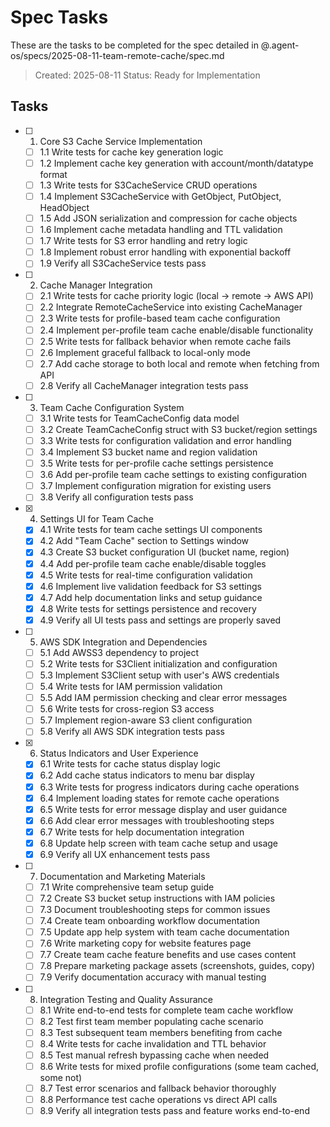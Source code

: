 # Spec Tasks

These are the tasks to be completed for the spec detailed in @.agent-os/specs/2025-08-11-team-remote-cache/spec.md

> Created: 2025-08-11
> Status: Ready for Implementation

## Tasks

- [ ] 1. Core S3 Cache Service Implementation
  - [ ] 1.1 Write tests for cache key generation logic
  - [ ] 1.2 Implement cache key generation with account/month/datatype format
  - [ ] 1.3 Write tests for S3CacheService CRUD operations
  - [ ] 1.4 Implement S3CacheService with GetObject, PutObject, HeadObject
  - [ ] 1.5 Add JSON serialization and compression for cache objects
  - [ ] 1.6 Implement cache metadata handling and TTL validation
  - [ ] 1.7 Write tests for S3 error handling and retry logic
  - [ ] 1.8 Implement robust error handling with exponential backoff
  - [ ] 1.9 Verify all S3CacheService tests pass

- [ ] 2. Cache Manager Integration
  - [ ] 2.1 Write tests for cache priority logic (local → remote → AWS API)
  - [ ] 2.2 Integrate RemoteCacheService into existing CacheManager
  - [ ] 2.3 Write tests for profile-based team cache configuration
  - [ ] 2.4 Implement per-profile team cache enable/disable functionality
  - [ ] 2.5 Write tests for fallback behavior when remote cache fails
  - [ ] 2.6 Implement graceful fallback to local-only mode
  - [ ] 2.7 Add cache storage to both local and remote when fetching from API
  - [ ] 2.8 Verify all CacheManager integration tests pass

- [ ] 3. Team Cache Configuration System
  - [ ] 3.1 Write tests for TeamCacheConfig data model
  - [ ] 3.2 Create TeamCacheConfig struct with S3 bucket/region settings
  - [ ] 3.3 Write tests for configuration validation and error handling
  - [ ] 3.4 Implement S3 bucket name and region validation
  - [ ] 3.5 Write tests for per-profile cache settings persistence
  - [ ] 3.6 Add per-profile team cache settings to existing configuration
  - [ ] 3.7 Implement configuration migration for existing users
  - [ ] 3.8 Verify all configuration tests pass

- [x] 4. Settings UI for Team Cache
  - [x] 4.1 Write tests for team cache settings UI components
  - [x] 4.2 Add "Team Cache" section to Settings window
  - [x] 4.3 Create S3 bucket configuration UI (bucket name, region)
  - [x] 4.4 Add per-profile team cache enable/disable toggles
  - [x] 4.5 Write tests for real-time configuration validation
  - [x] 4.6 Implement live validation feedback for S3 settings
  - [x] 4.7 Add help documentation links and setup guidance
  - [x] 4.8 Write tests for settings persistence and recovery
  - [x] 4.9 Verify all UI tests pass and settings are properly saved

- [ ] 5. AWS SDK Integration and Dependencies
  - [ ] 5.1 Add AWSS3 dependency to project
  - [ ] 5.2 Write tests for S3Client initialization and configuration
  - [ ] 5.3 Implement S3Client setup with user's AWS credentials
  - [ ] 5.4 Write tests for IAM permission validation
  - [ ] 5.5 Add IAM permission checking and clear error messages
  - [ ] 5.6 Write tests for cross-region S3 access
  - [ ] 5.7 Implement region-aware S3 client configuration
  - [ ] 5.8 Verify all AWS SDK integration tests pass

- [x] 6. Status Indicators and User Experience
  - [x] 6.1 Write tests for cache status display logic
  - [x] 6.2 Add cache status indicators to menu bar display
  - [x] 6.3 Write tests for progress indicators during cache operations
  - [x] 6.4 Implement loading states for remote cache operations
  - [x] 6.5 Write tests for error message display and user guidance
  - [x] 6.6 Add clear error messages with troubleshooting steps
  - [x] 6.7 Write tests for help documentation integration
  - [x] 6.8 Update help screen with team cache setup and usage
  - [x] 6.9 Verify all UX enhancement tests pass

- [ ] 7. Documentation and Marketing Materials
  - [ ] 7.1 Write comprehensive team setup guide
  - [ ] 7.2 Create S3 bucket setup instructions with IAM policies
  - [ ] 7.3 Document troubleshooting steps for common issues
  - [ ] 7.4 Create team onboarding workflow documentation
  - [ ] 7.5 Update app help system with team cache documentation
  - [ ] 7.6 Write marketing copy for website features page
  - [ ] 7.7 Create team cache feature benefits and use cases content
  - [ ] 7.8 Prepare marketing package assets (screenshots, guides, copy)
  - [ ] 7.9 Verify documentation accuracy with manual testing

- [ ] 8. Integration Testing and Quality Assurance
  - [ ] 8.1 Write end-to-end tests for complete team cache workflow
  - [ ] 8.2 Test first team member populating cache scenario
  - [ ] 8.3 Test subsequent team members benefiting from cache
  - [ ] 8.4 Write tests for cache invalidation and TTL behavior
  - [ ] 8.5 Test manual refresh bypassing cache when needed
  - [ ] 8.6 Write tests for mixed profile configurations (some team cached, some not)
  - [ ] 8.7 Test error scenarios and fallback behavior thoroughly
  - [ ] 8.8 Performance test cache operations vs direct API calls
  - [ ] 8.9 Verify all integration tests pass and feature works end-to-end